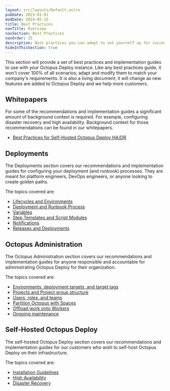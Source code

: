```yaml
---
layout: src/layouts/Default.astro
pubDate: 2023-01-01
modDate: 2024-05-15
title: Best Practices
navTitle: Overview
navSection: Best Practices
navOrder: 25
description: Best practices you can adopt to set yourself up for success in using Octopus Deploy. 
hideInThisSection: true
---
```


This section will provide a set of best practices and implementation guides to use with your Octopus Deploy instance.  Like any best practices guide, it won't cover 100% of all scenarios; adapt and modify them to match your company's requirements.  It is also a living document; it will change as new features are added to Octopus Deploy and we help more customers.  

## Whitepapers

For some of the recommendations and implementation guides a significant amount of background context is required.  For example, configuring disaster recovery and high availability.  Background context for those recommendations can be found in our whitepapers.

- [Best Practices for Self-Hosted Octopus Deploy HA/DR](https://octopus.com/whitepapers/best-practice-for-self-hosted-octopus-deploy-ha-dr)

## Deployments

The Deployments section covers our recommendations and implementation guides for configuring your deployment (and runbook) processes.  They are meant for platform engineers, DevOps engineers, or anyone looking to create golden paths.

The topics covered are:

- [Lifecycles and Environments](/docs/best-practices/deployments/lifecycles-and-environments)
- [Deployment and Runbook Process](/docs/best-practices/deployments/deployment-and-runbook-processes)
- [Variables](/docs/best-practices/deployments/variables)
- [Step Templates and Script Modules](/docs/best-practices/deployments/step-templates-and-script-modules)
- [Notifications](/docs/best-practices/deployments/notifications)
- [Releases and Deployments](/docs/best-practices/deployments/releases-and-deployments)

## Octopus Administration

The Octopus Administration section covers our recommendations and implementation guides for anyone responsible and accountable for administrating Octopus Deploy for their organization.  

The topics covered are:

- [Environments, deployment targets, and target tags](/docs/best-practices/octopus-administration/environments-and-deployment-targets-and-roles)
- [Projects and Project group structure](/docs/best-practices/octopus-administration/projects-and-project-groups)
- [Users, roles, and teams](/docs/best-practices/octopus-administration/users-roles-and-teams)
- [Partition Octopus with Spaces](/docs/best-practices/octopus-administration/partition-octopus-with-spaces)
- [Offload work onto Workers](/docs/best-practices/octopus-administration/worker-configuration)
- [Ongoing maintenance](/docs/best-practices/octopus-administration/ongoing-maintenance)

## Self-Hosted Octopus Deploy

The self-hosted Octopus Deploy section covers our recommendations and implementation guides for our customers who wish to self-host Octopus Deploy on their infrastructure.  

The topics covered are:

- [Installation Guidelines](/docs/best-practices/self-hosted-octopus/installation-guidelines)
- [High Availability](/docs/best-practices/self-hosted-octopus/high-availability)
- [Disaster Recovery](/docs/best-practices/self-hosted-octopus/disaster-recovery)